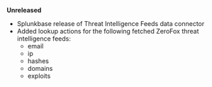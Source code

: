 **Unreleased**
* Splunkbase release of Threat Intelligence Feeds data connector
* Added lookup actions for the following fetched ZeroFox threat intelligence feeds:
  * email
  * ip
  * hashes
  * domains
  * exploits
